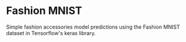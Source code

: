 # Fashion MNIST

Simple fashion accessories model predictions using the Fashion MNIST dataset in 
Tensorflow's keras library.
